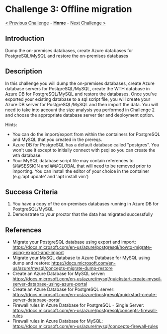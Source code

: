 # Challenge 3: Offline migration

[< Previous Challenge](./02-size-analysis.md) - **[Home](../README.md)** - [Next Challenge >](./04-offline-cutover-validation.md)

## Introduction
Dump the on-premises databases, create Azure databases for PostgreSQL/MySQL and restore the on-premises databases 

## Description
In this challenge you will dump the on-premises databases, create Azure database servers for PostgreSQL/MySQL, create the WTH database in Azure DB for PostgreSQL/MySQL and restore the databases. Once you've exported your existing database to a sql script file, you will create your Azure DB server for PostgreSQL/MySQL and then import the data. You will need to take into account the size analysis you performed in Challenge 2 and choose the appropriate database server tier and deployment option. 

Hints: 
* You can do the import/export from within the containers for PostgreSQL and MySQL that you created in the prereqs. 
* Azure DB for PostgreSQL has a default database called "postgres". You won't use it except to initially connect with psql so you can create the wth database. 
* Your MySQL database script file may contain references to @@SESSION and @@GLOBAL that will need to be removed prior to importing. You can install the editor of your choice in the container (e.g.'apt update' and 'apt install vim')

## Success Criteria

1. You have a copy of the on-premises databases running in Azure DB for PostgreSQL/MySQL
1. Demonstrate to your proctor that the data has migrated successfully

## References
* Migrate your PostgreSQL database using export and import: https://docs.microsoft.com/en-us/azure/postgresql/howto-migrate-using-export-and-import
* Migrate your MySQL database to Azure Database for MySQL using dump and restore: https://docs.microsoft.com/en-us/azure/mysql/concepts-migrate-dump-restore
* Create an Azure Database for MySQL server: https://docs.microsoft.com/en-us/azure/mysql/quickstart-create-mysql-server-database-using-azure-portal
* Create an Azure Database for PostgreSQL server: https://docs.microsoft.com/en-us/azure/postgresql/quickstart-create-server-database-portal
* Firewall rules in Azure Database for PostgreSQL - Single Server: https://docs.microsoft.com/en-us/azure/postgresql/concepts-firewall-rules 
* Firewall rules in Azure Database for MySQL: https://docs.microsoft.com/en-us/azure/mysql/concepts-firewall-rules 
